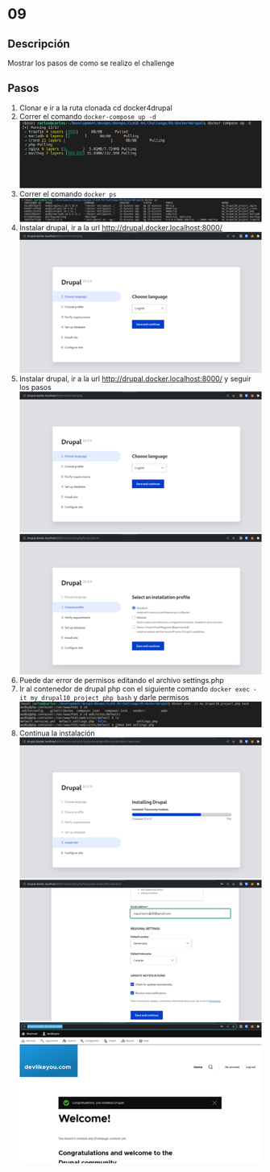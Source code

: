 # 09

## Descripción

Mostrar los pasos de como se realizo el challenge

## Pasos

1. Clonar e ir a la ruta clonada cd docker4drupal
2. Correr el comando `docker-compose up -d`
![docker-compose-up](images/docker-compose-up.png)
3. Correr el comando `docker ps`
![](images/docker-ps.png)
4. Instalar drupal, ir a la url http://drupal.docker.localhost:8000/
![](images/installing-1.png)
5. Instalar drupal, ir a la url http://drupal.docker.localhost:8000/ y seguir los pasos
![](images/installing-1.png)
![](images/installing-2.png)
6. Puede dar error de permisos editando el archivo settings.php
7. Ir al contenedor de drupal php con el siguiente comando `docker exec -it my_drupal10_project_php bash` y darle permisos
![](images/permissions.png)
8. Continua la instalación
![](images/installing-3.png)
![](images/installing-4.png)
![](images/installed.png)



